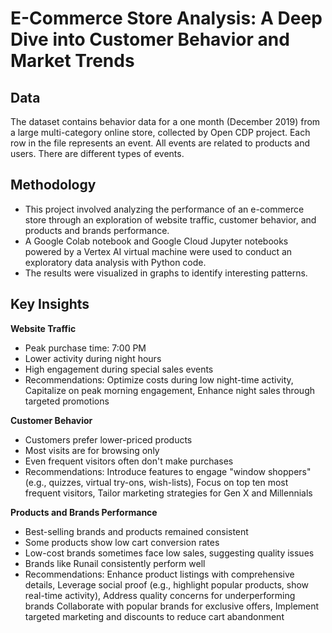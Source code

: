 # **E-Commerce Store Analysis: A Deep Dive into Customer Behavior and Market Trends**
## **Data**
The dataset contains behavior data for a one month (December 2019) from a large multi-category online store, collected by Open CDP project.
Each row in the file represents an event. All events are related to products and users. There are different types of events.
## **Methodology**
- This project involved analyzing the performance of an e-commerce store through an exploration of website traffic, customer behavior, and products and brands performance.
- A Google Colab notebook and Google Cloud Jupyter notebooks powered by a Vertex AI virtual machine were used to conduct an exploratory data analysis with Python code.
- The results were visualized in graphs to identify interesting patterns. 
## **Key Insights**
**Website Traffic**
- Peak purchase time: 7:00 PM
- Lower activity during night hours
- High engagement during special sales events
- Recommendations: Optimize costs during low night-time activity, Capitalize on peak morning engagement, Enhance night sales through targeted promotions
  
**Customer Behavior**
- Customers prefer lower-priced products
- Most visits are for browsing only
- Even frequent visitors often don't make purchases
- Recommendations: Introduce features to engage "window shoppers" (e.g., quizzes, virtual try-ons, wish-lists), Focus on top ten most frequent visitors, Tailor marketing strategies for Gen X and Millennials
  
**Products and Brands Performance**
- Best-selling brands and products remained consistent
- Some products show low cart conversion rates
- Low-cost brands sometimes face low sales, suggesting quality issues
- Brands like Runail consistently perform well
- Recommendations: Enhance product listings with comprehensive details, Leverage social proof (e.g., highlight popular products, show real-time activity), Address quality concerns for underperforming brands
Collaborate with popular brands for exclusive offers, Implement targeted marketing and discounts to reduce cart abandonment
